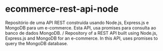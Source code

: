 # ecommerce-rest-api-node
Repositório de uma API REST construída usando Node.js, Express.js e MongoDB para um e-commerce. Esta API, usa promises para consulta ao banco de dados MongoDB. /
Repository of a REST API built using Node.js, Express.js and MongoDB for an e-commerce. In this API,  uses promises to query the MongoDB database.


